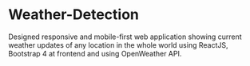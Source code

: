 # Weather-Detection
Designed responsive and mobile-first web application showing current weather updates of any location in the whole world using ReactJS, Bootstrap 4 at frontend and using OpenWeather API.
